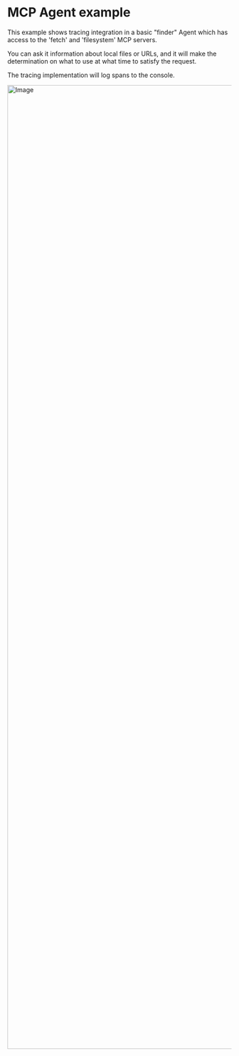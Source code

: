 # MCP Agent example

This example shows tracing integration in a basic "finder" Agent which has access to the 'fetch' and 'filesystem' MCP servers.

You can ask it information about local files or URLs, and it will make the determination on what to use at what time to satisfy the request.

The tracing implementation will log spans to the console.

<img width="2160" alt="Image" src="https://github.com/user-attachments/assets/14cbfdf4-306f-486b-9ec1-6576acf0aeb7" />
